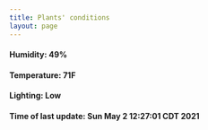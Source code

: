 ```yaml
---
title: Plants' conditions
layout: page
---
```



#### Humidity: 49%
#### Temperature: 71F
#### Lighting: Low
#### Time of last update: Sun May  2 12:27:01 CDT 2021
